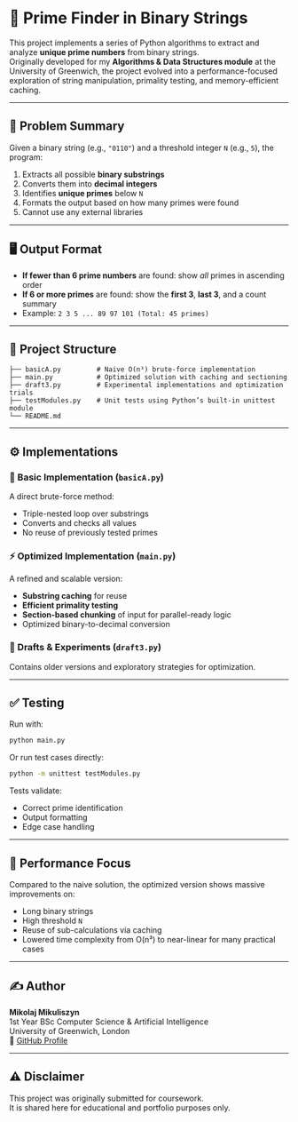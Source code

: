 # 🔢 Prime Finder in Binary Strings

This project implements a series of Python algorithms to extract and analyze **unique prime numbers** from binary strings.  
Originally developed for my **Algorithms & Data Structures module** at the University of Greenwich, the project evolved into a performance-focused exploration of string manipulation, primality testing, and memory-efficient caching.

---

## 🧠 Problem Summary

Given a binary string (e.g., `"0110"`) and a threshold integer `N` (e.g., `5`), the program:

1. Extracts all possible **binary substrings**
2. Converts them into **decimal integers**
3. Identifies **unique primes** below `N`
4. Formats the output based on how many primes were found
5. Cannot use any external libraries

---

## 🖥️ Output Format

- **If fewer than 6 prime numbers** are found: show *all* primes in ascending order  
- **If 6 or more primes** are found: show the **first 3**, **last 3**, and a count summary  
- Example: `2 3 5 ... 89 97 101 (Total: 45 primes)`

---

## 🧩 Project Structure

```
├── basicA.py         # Naive O(n³) brute-force implementation
├── main.py           # Optimized solution with caching and sectioning
├── draft3.py         # Experimental implementations and optimization trials
├── testModules.py    # Unit tests using Python’s built-in unittest module
└── README.md
```

---

## ⚙️ Implementations

### 🐢 Basic Implementation (`basicA.py`)
A direct brute-force method:
- Triple-nested loop over substrings
- Converts and checks all values
- No reuse of previously tested primes

### ⚡ Optimized Implementation (`main.py`)
A refined and scalable version:
- **Substring caching** for reuse
- **Efficient primality testing**
- **Section-based chunking** of input for parallel-ready logic
- Optimized binary-to-decimal conversion

### 🧪 Drafts & Experiments (`draft3.py`)
Contains older versions and exploratory strategies for optimization.

---

## ✅ Testing

Run with:

```bash
python main.py
```

Or run test cases directly:

```bash
python -m unittest testModules.py
```

Tests validate:
- Correct prime identification
- Output formatting
- Edge case handling

---

## 🚀 Performance Focus

Compared to the naive solution, the optimized version shows massive improvements on:
- Long binary strings
- High threshold `N`
- Reuse of sub-calculations via caching
- Lowered time complexity from O(n³) to near-linear for many practical cases

---

## ✍️ Author

**Mikolaj Mikuliszyn**  
1st Year BSc Computer Science & Artificial Intelligence  
University of Greenwich, London  
🔗 [GitHub Profile](https://github.com/miki-przygoda)

---

## ⚠️ Disclaimer

This project was originally submitted for coursework.  
It is shared here for educational and portfolio purposes only.
